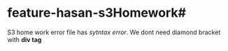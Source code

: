 # feature-hasan-s3Homework#
 S3 home work error file has *sytntax error*.  We dont need diamond bracket with **div tag**
